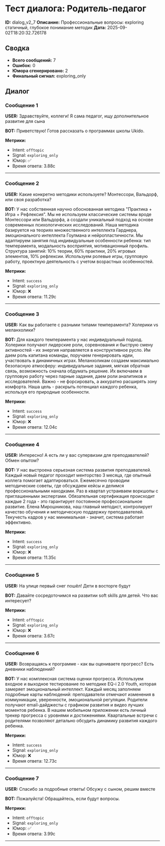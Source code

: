 # Тест диалога: Родитель-педагог

**ID:** dialog_v2_7
**Описание:** Профессиональные вопросы: exploring статичный, глубокое понимание методик
**Дата:** 2025-09-02T18:20:32.726178

## Сводка

- **Всего сообщений:** 7
- **Ошибок:** 0
- **Юмора сгенерировано:** 2
- **Финальный сигнал:** exploring_only

## Диалог

### Сообщение 1

**USER:** Здравствуйте, коллеги! Я сама педагог, ищу дополнительное развитие для сына

**BOT:** Приветствую! Готов рассказать о программах школы Ukido.

**Метрики:**
- Intent: `offtopic`
- Signal: `exploring_only`
- Юмор: ✅
- Время ответа: 3.88с

---

### Сообщение 2

**USER:** Какие конкретно методики используете? Монтессори, Вальдорф, или своя разработка?

**BOT:** У нас собственная научно обоснованная методика "Практика + Игра + Рефлексия". Мы не используем классические системы вроде Монтессори или Вальдорфа, а создали уникальный подход на основе современных психологических исследований. Наша методика базируется на теориях множественного интеллекта Гарднера, эмоционального интеллекта Гоулмана и нейропластичности. Мы адаптируем занятия под индивидуальные особенности ребенка: тип темперамента, модальность восприятия, мотивационный профиль. Структура занятий: 10% теории, 60% практики, 20% игровых элементов, 10% рефлексии. Используем ролевые игры, групповую работу, проектную деятельность с учетом возрастных особенностей.

**Метрики:**
- Intent: `success`
- Signal: `exploring_only`
- Юмор: ❌
- Время ответа: 11.29с

---

### Сообщение 3

**USER:** Как вы работаете с разными типами темперамента? Холерики vs меланхолики?

**BOT:** Для каждого темперамента у нас индивидуальный подход. Холерики получают лидерские роли, соревнования и быструю смену активностей - их энергия направляется в конструктивное русло. Им даем роль капитана команды, поручаем генерировать идеи, участвовать в динамичных играх. Меланхоликам создаем максимально безопасную атмосферу: индивидуальные задания, мягкая обратная связь, возможность сначала обдумать решение. Их включаем в групповую работу через парные задания, даем роли аналитиков и исследователей. Важно - не форсировать, а аккуратно расширять зону комфорта. Наша цель - раскрыть потенциал каждого ребенка, используя его природные особенности.

**Метрики:**
- Intent: `success`
- Signal: `exploring_only`
- Юмор: ❌
- Время ответа: 12.04с

---

### Сообщение 4

**USER:** Интересно! А есть ли у вас супервизии для преподавателей? Обмен опытом?

**BOT:** У нас выстроена серьезная система развития преподавателей. Каждый новый педагог проходит менторство 3 месяца, где опытный коллега помогает адаптироваться. Ежемесячно проводим методические советы, где обсуждаем кейсы и делимся профессиональными находками. Раз в квартал устраиваем воркшопы с приглашенными экспертами. Обязательная сертификация происходит каждые 2 года - это гарантирует постоянное профессиональное развитие. Елена Мирошникова, наш главный методист, контролирует качество обучения и методическую поддержку преподавателей. Текучесть кадров у нас минимальная - значит, система работает эффективно.

**Метрики:**
- Intent: `success`
- Signal: `exploring_only`
- Юмор: ❌
- Время ответа: 11.35с

---

### Сообщение 5

**USER:** На улице первый снег пошёл! Дети в восторге будут

**BOT:** Давайте сосредоточимся на развитии soft skills для детей. Что вас интересует?

**Метрики:**
- Intent: `offtopic`
- Signal: `exploring_only`
- Юмор: ❌
- Время ответа: 3.67с

---

### Сообщение 6

**USER:** Возвращаясь к программе - как вы оцениваете прогресс? Есть дневники наблюдений?

**BOT:** У нас комплексная система оценки прогресса. Используем входное и выходное тестирование по методике EQ-i 2.0 Youth, которая замеряет эмоциональный интеллект. Каждый месяц заполняем подробные карты наблюдений: преподаватели отмечают изменения в коммуникации, уверенности, эмоциональной регуляции. Родители получают email-дайджесты с графиком развития и видео лучших моментов ребенка. В нашем мобильном приложении есть личный трекер прогресса с уровнями и достижениями. Квартальные встречи с родителями позволяют детально обсудить динамику развития каждого ребенка.

**Метрики:**
- Intent: `success`
- Signal: `exploring_only`
- Юмор: ❌
- Время ответа: 12.73с

---

### Сообщение 7

**USER:** Спасибо за подробные ответы! Обсужу с сыном, решим вместе

**BOT:** Пожалуйста! Обращайтесь, если будут вопросы.

**Метрики:**
- Intent: `offtopic`
- Signal: `exploring_only`
- Юмор: ✅
- Время ответа: 3.99с

---

